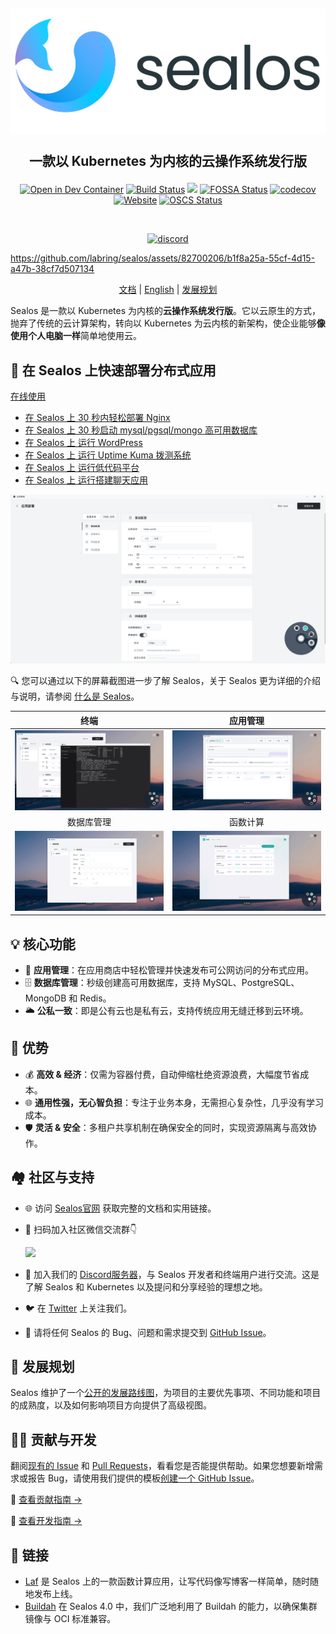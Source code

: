 <h2 align="center">

<picture>
  <source media="(prefers-color-scheme: dark)" srcset="./docs/4.0/img/sealos-left-dark.png" />
  <source media="(prefers-color-scheme: light)" srcset="./docs/4.0/img/sealos-left.png" />
  <img src="./docs/4.0/img/sealos-left.png" />
</picture>

一款以 Kubernetes 为内核的云操作系统发行版

</h2>

<div align="center">

[![Open in Dev Container](https://img.shields.io/static/v1?label=Dev%20Container&message=Open&color=blue&logo=visualstudiocode)](https://vscode.dev/github/labring/sealos)
[![Build Status](https://github.com/labring/sealos/actions/workflows/release.yml/badge.svg)](https://github.com/labring/sealos/actions)
[![](https://img.shields.io/docker/pulls/labring/kubernetes)](https://hub.docker.com/r/labring/kubernetes)
[![FOSSA Status](https://app.fossa.com/api/projects/git%2Bgithub.com%2Flabring%2Fsealos.svg?type=shield)](https://app.fossa.com/projects/git%2Bgithub.com%2Flabring%2Fsealos?ref=badge_shield)
[![codecov](https://codecov.io/gh/labring/sealos/branch/main/graph/badge.svg?token=e41ZDcj06N)](https://codecov.io/gh/labring/sealos)
[![Website](https://img.shields.io/website?url=https%3A%2F%2Fpostwoman.io&logo=Postwoman)](https://sealos.run)
[![OSCS Status](https://www.oscs1024.com/platform/badge/labring/sealos.svg?size=small)](https://www.oscs1024.com/repo/labring/sealos?ref=badge_small)

<br />

[![discord](https://theme.zdassets.com/theme_assets/678183/cc59daa07820943e943c2fc283b9079d7003ff76.svg)](https://discord.gg/qzBmGGZGk7)

</div>

https://github.com/labring/sealos/assets/82700206/b1f8a25a-55cf-4d15-a47b-38cf7d507134

<p align="center">
  <a href="https://sealos.run/docs/Intro">文档</a> |
  <a href="./README.md">English</a> | 
  <a href="https://github.com/orgs/labring/projects/4/views/9">发展规划</a>
</p>

Sealos 是一款以 Kubernetes 为内核的**云操作系统发行版**。它以云原生的方式，抛弃了传统的云计算架构，转向以 Kubernetes 为云内核的新架构，使企业能够**像使用个人电脑一样**简单地使用云。


## 🚀 在 Sealos 上快速部署分布式应用

[在线使用](https://cloud.sealos.top)

* [在 Sealos 上 30 秒内轻松部署 Nginx](https://sealos.run/docs/quick-start/app-deployments/use-app-launchpad)
* [在 Sealos 上 30 秒启动 mysql/pgsql/mongo 高可用数据库](https://sealos.run/docs/quick-start/app-deployments/install-db-with-database)
* [在 Sealos 上 运行 WordPress](https://sealos.run/docs/examples/blog-platform/install-wordpress)
* [在 Sealos 上 运行 Uptime Kuma 拨测系统](https://sealos.run/docs/examples/dial-testing-system/install-uptime-kuma)
* [在 Sealos 上 运行低代码平台](https://sealos.run/docs/category/low-code-platform)
* [在 Sealos 上 运行搭建聊天应用](https://sealos.run/docs/examples/social-communication/install-tailchat)

![](/docs/4.0/img/app-launchpad-zh.png)

🔍 您可以通过以下的屏幕截图进一步了解 Sealos，关于 Sealos 更为详细的介绍与说明，请参阅 [什么是 Sealos](https://sealos.run/docs/Intro)。

<div align="center">

| 终端 | 应用管理 |
| :---: | :---: |
| ![](/docs/4.0/img/terminal-zh.webp) | ![](/docs/4.0/img/app-launchpad-1-zh.webp) |
| 数据库管理 | 函数计算 |
| ![](/docs/4.0/img/database-zh.webp) | ![](/docs/4.0/img/laf-zh.webp) |

</div>

## 💡 核心功能

- 🚀 **应用管理**：在应用商店中轻松管理并快速发布可公网访问的分布式应用。
- 🗄️ **数据库管理**：秒级创建高可用数据库，支持 MySQL、PostgreSQL、MongoDB 和 Redis。
- 🌥️ **公私一致**：即是公有云也是私有云，支持传统应用无缝迁移到云环境。

## 🌟 优势

- 💰 **高效 & 经济**：仅需为容器付费，自动伸缩杜绝资源浪费，大幅度节省成本。
- 🌐 **通用性强，无心智负担**：专注于业务本身，无需担心复杂性，几乎没有学习成本。
- 🛡️ **灵活 & 安全**：多租户共享机制在确保安全的同时，实现资源隔离与高效协作。


## 🏘️ 社区与支持

- 🌐 访问 [Sealos官网](https://sealos.run/) 获取完整的文档和实用链接。

- 📱 扫码加入社区微信交流群👇

  <img style="width: 250px;" src="https://oss.laf.run/htr4n1-images/sealos-qr-code.jpg">

- 💬 加入我们的 [Discord服务器](https://discord.gg/qzBmGGZGk7)，与 Sealos 开发者和终端用户进行交流。这是了解 Sealos 和 Kubernetes 以及提问和分享经验的理想之地。

- 🐦 在 [Twitter](https://twitter.com/sealosio) 上关注我们。

- 🐞 请将任何 Sealos 的 Bug、问题和需求提交到 [GitHub Issue](https://github.com/labring/sealos/issues/new/choose)。

## 🚧 发展规划

Sealos 维护了一个[公开的发展路线图](https://github.com/orgs/labring/projects/4/views/9)，为项目的主要优先事项、不同功能和项目的成熟度，以及如何影响项目方向提供了高级视图。

## 👩‍💻 贡献与开发

翻阅[现有的 Issue](https://github.com/labring/sealos/issues?q=is%3Aissue+is%3Aopen+sort%3Aupdated-desc) 和 [Pull Requests](https://github.com/labring/sealos/pulls?q=is%3Apr+is%3Aopen+sort%3Aupdated-desc)，看看您是否能提供帮助。如果您想要新增需求或报告 Bug，请使用我们提供的模板[创建一个 GitHub Issue](https://github.com/labring/sealos/issues/new/choose)。

📖 [查看贡献指南 →](./CONTRIBUTING.md)

🔧 [查看开发指南 →](./DEVELOPGUIDE.md)

## 🔗 链接

- [Laf](https://github.com/labring/laf) 是 Sealos 上的一款函数计算应用，让写代码像写博客一样简单，随时随地发布上线。
- [Buildah](https://github.com/containers/buildah) 在 Sealos 4.0 中，我们广泛地利用了 Buildah 的能力，以确保集群镜像与 OCI 标准兼容。

<!-- ## License -->

<!-- [![FOSSA Status](https://app.fossa.com/api/projects/git%2Bgithub.com%2Flabring%2Fsealos.svg?type=large)](https://app.fossa.com/projects/git%2Bgithub.com%2Flabring%2Fsealos?ref=badge_large) -->
